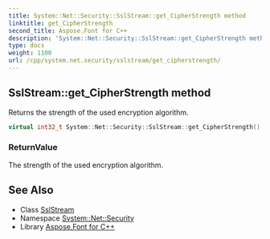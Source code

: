 ```yaml
---
title: System::Net::Security::SslStream::get_CipherStrength method
linktitle: get_CipherStrength
second_title: Aspose.Font for C++
description: 'System::Net::Security::SslStream::get_CipherStrength method. Returns the strength of the used encryption algorithm in C++.'
type: docs
weight: 1100
url: /cpp/system.net.security/sslstream/get_cipherstrength/
---
```

## SslStream::get_CipherStrength method


Returns the strength of the used encryption algorithm.

```cpp
virtual int32_t System::Net::Security::SslStream::get_CipherStrength()
```


### ReturnValue

The strength of the used encryption algorithm.

## See Also

* Class [SslStream](../)
* Namespace [System::Net::Security](../../)
* Library [Aspose.Font for C++](../../../)
